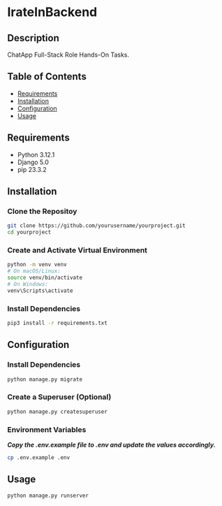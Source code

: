 # IrateInBackend

## Description

ChatApp Full-Stack Role Hands-On Tasks.

## Table of Contents

- [Requirements](#requirements)
- [Installation](#installation)
- [Configuration](#configuration)
- [Usage](#usage)

## Requirements

- Python 3.12.1
- Django 5.0
- pip 23.3.2

## Installation

### Clone the Repositoy

```bash
git clone https://github.com/yourusername/yourproject.git
cd yourproject
```

### Create and Activate Virtual Environment

```bash
python -m venv venv
# On macOS/Linux:
source venv/bin/activate
# On Windows:
venv\Scripts\activate
```

### Install Dependencies

```bash
pip3 install -r requirements.txt
```

## Configuration

### Install Dependencies

```bash
python manage.py migrate
```

### Create a Superuser (Optional)
```bash
python manage.py createsuperuser
```

### Environment Variables
***Copy the .env.example file to .env and update the values accordingly.***
```bash
cp .env.example .env
```

## Usage
```bash
python manage.py runserver
```